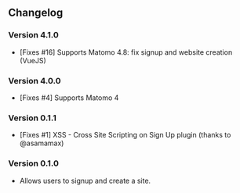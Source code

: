 ## Changelog

### Version 4.1.0

- [Fixes #16] Supports Matomo 4.8: fix signup and website creation (VueJS)

### Version 4.0.0

- [Fixes #4] Supports Matomo 4

### Version 0.1.1

- [Fixes #1] XSS - Cross Site Scripting on Sign Up plugin (thanks to @asamamax)

### Version 0.1.0

- Allows users to signup and create a site.
